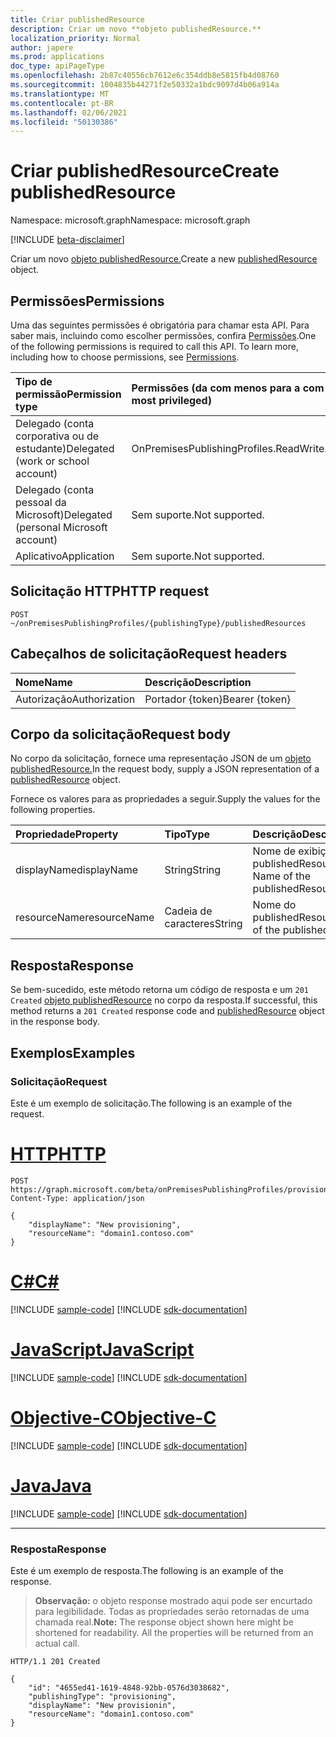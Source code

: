 ```yaml
---
title: Criar publishedResource
description: Criar um novo **objeto publishedResource.**
localization_priority: Normal
author: japere
ms.prod: applications
doc_type: apiPageType
ms.openlocfilehash: 2b87c40556cb7612e6c354ddb8e5815fb4d08760
ms.sourcegitcommit: 1004835b44271f2e50332a1bdc9097d4b06a914a
ms.translationtype: MT
ms.contentlocale: pt-BR
ms.lasthandoff: 02/06/2021
ms.locfileid: "50130386"
---
```

# <a name="create-publishedresource"></a><span data-ttu-id="3b447-103">Criar publishedResource</span><span class="sxs-lookup"><span data-stu-id="3b447-103">Create publishedResource</span></span>

<span data-ttu-id="3b447-104">Namespace: microsoft.graph</span><span class="sxs-lookup"><span data-stu-id="3b447-104">Namespace: microsoft.graph</span></span>

[!INCLUDE [beta-disclaimer](../../includes/beta-disclaimer.md)]

<span data-ttu-id="3b447-105">Criar um novo [objeto publishedResource.](../resources/publishedresource.md)</span><span class="sxs-lookup"><span data-stu-id="3b447-105">Create a new [publishedResource](../resources/publishedresource.md) object.</span></span>

## <a name="permissions"></a><span data-ttu-id="3b447-106">Permissões</span><span class="sxs-lookup"><span data-stu-id="3b447-106">Permissions</span></span>

<span data-ttu-id="3b447-p101">Uma das seguintes permissões é obrigatória para chamar esta API. Para saber mais, incluindo como escolher permissões, confira [Permissões](/graph/permissions-reference).</span><span class="sxs-lookup"><span data-stu-id="3b447-p101">One of the following permissions is required to call this API. To learn more, including how to choose permissions, see [Permissions](/graph/permissions-reference).</span></span>

| <span data-ttu-id="3b447-109">Tipo de permissão</span><span class="sxs-lookup"><span data-stu-id="3b447-109">Permission type</span></span>                        | <span data-ttu-id="3b447-110">Permissões (da com menos para a com mais privilégios)</span><span class="sxs-lookup"><span data-stu-id="3b447-110">Permissions (from least to most privileged)</span></span> |
|:--------------------------------------|:---------------------------------------------------------|
|<span data-ttu-id="3b447-111">Delegado (conta corporativa ou de estudante)</span><span class="sxs-lookup"><span data-stu-id="3b447-111">Delegated (work or school account)</span></span>     | <span data-ttu-id="3b447-112">OnPremisesPublishingProfiles.ReadWrite.All</span><span class="sxs-lookup"><span data-stu-id="3b447-112">OnPremisesPublishingProfiles.ReadWrite.All</span></span> |
| <span data-ttu-id="3b447-113">Delegado (conta pessoal da Microsoft)</span><span class="sxs-lookup"><span data-stu-id="3b447-113">Delegated (personal Microsoft account)</span></span> | <span data-ttu-id="3b447-114">Sem suporte.</span><span class="sxs-lookup"><span data-stu-id="3b447-114">Not supported.</span></span> |
| <span data-ttu-id="3b447-115">Aplicativo</span><span class="sxs-lookup"><span data-stu-id="3b447-115">Application</span></span>                            | <span data-ttu-id="3b447-116">Sem suporte.</span><span class="sxs-lookup"><span data-stu-id="3b447-116">Not supported.</span></span> |

## <a name="http-request"></a><span data-ttu-id="3b447-117">Solicitação HTTP</span><span class="sxs-lookup"><span data-stu-id="3b447-117">HTTP request</span></span>

<!-- { "blockType": "ignored" } -->

```http
POST ~/onPremisesPublishingProfiles/{publishingType}/publishedResources
```

## <a name="request-headers"></a><span data-ttu-id="3b447-118">Cabeçalhos de solicitação</span><span class="sxs-lookup"><span data-stu-id="3b447-118">Request headers</span></span>

| <span data-ttu-id="3b447-119">Nome</span><span class="sxs-lookup"><span data-stu-id="3b447-119">Name</span></span>      |<span data-ttu-id="3b447-120">Descrição</span><span class="sxs-lookup"><span data-stu-id="3b447-120">Description</span></span>|
|:----------|:----------|
| <span data-ttu-id="3b447-121">Autorização</span><span class="sxs-lookup"><span data-stu-id="3b447-121">Authorization</span></span> | <span data-ttu-id="3b447-122">Portador {token}</span><span class="sxs-lookup"><span data-stu-id="3b447-122">Bearer {token}</span></span> |

## <a name="request-body"></a><span data-ttu-id="3b447-123">Corpo da solicitação</span><span class="sxs-lookup"><span data-stu-id="3b447-123">Request body</span></span>

<span data-ttu-id="3b447-124">No corpo da solicitação, fornece uma representação JSON de um [objeto publishedResource.](../resources/publishedresource.md)</span><span class="sxs-lookup"><span data-stu-id="3b447-124">In the request body, supply a JSON representation of a [publishedResource](../resources/publishedresource.md) object.</span></span>

<span data-ttu-id="3b447-125">Fornece os valores para as propriedades a seguir.</span><span class="sxs-lookup"><span data-stu-id="3b447-125">Supply the values for the following properties.</span></span>

| <span data-ttu-id="3b447-126">Propriedade</span><span class="sxs-lookup"><span data-stu-id="3b447-126">Property</span></span>     | <span data-ttu-id="3b447-127">Tipo</span><span class="sxs-lookup"><span data-stu-id="3b447-127">Type</span></span>        | <span data-ttu-id="3b447-128">Descrição</span><span class="sxs-lookup"><span data-stu-id="3b447-128">Description</span></span> |
|:-------------|:------------|:------------|
|<span data-ttu-id="3b447-129">displayName</span><span class="sxs-lookup"><span data-stu-id="3b447-129">displayName</span></span>|<span data-ttu-id="3b447-130">String</span><span class="sxs-lookup"><span data-stu-id="3b447-130">String</span></span>|<span data-ttu-id="3b447-131">Nome de exibição do publishedResource.</span><span class="sxs-lookup"><span data-stu-id="3b447-131">Display Name of the publishedResource.</span></span>|
|<span data-ttu-id="3b447-132">resourceName</span><span class="sxs-lookup"><span data-stu-id="3b447-132">resourceName</span></span>|<span data-ttu-id="3b447-133">Cadeia de caracteres</span><span class="sxs-lookup"><span data-stu-id="3b447-133">String</span></span>|<span data-ttu-id="3b447-134">Nome do publishedResource.</span><span class="sxs-lookup"><span data-stu-id="3b447-134">Name of the publishedResource.</span></span>|

## <a name="response"></a><span data-ttu-id="3b447-135">Resposta</span><span class="sxs-lookup"><span data-stu-id="3b447-135">Response</span></span>

<span data-ttu-id="3b447-136">Se bem-sucedido, este método retorna um código de resposta e um `201 Created` [objeto publishedResource](../resources/publishedresource.md) no corpo da resposta.</span><span class="sxs-lookup"><span data-stu-id="3b447-136">If successful, this method returns a `201 Created` response code and [publishedResource](../resources/publishedresource.md) object in the response body.</span></span>

## <a name="examples"></a><span data-ttu-id="3b447-137">Exemplos</span><span class="sxs-lookup"><span data-stu-id="3b447-137">Examples</span></span>

### <a name="request"></a><span data-ttu-id="3b447-138">Solicitação</span><span class="sxs-lookup"><span data-stu-id="3b447-138">Request</span></span>

<span data-ttu-id="3b447-139">Este é um exemplo de solicitação.</span><span class="sxs-lookup"><span data-stu-id="3b447-139">The following is an example of the request.</span></span>

# <a name="http"></a>[<span data-ttu-id="3b447-140">HTTP</span><span class="sxs-lookup"><span data-stu-id="3b447-140">HTTP</span></span>](#tab/http)
<!-- {
  "blockType": "request",
  "name": "create_publishedresource_from_onpremisespublishingprofile"
}-->

```http
POST https://graph.microsoft.com/beta/onPremisesPublishingProfiles/provisioning/publishedResources
Content-Type: application/json

{
    "displayName": "New provisioning",
    "resourceName": "domain1.contoso.com"
}
```
# <a name="c"></a>[<span data-ttu-id="3b447-141">C#</span><span class="sxs-lookup"><span data-stu-id="3b447-141">C#</span></span>](#tab/csharp)
[!INCLUDE [sample-code](../includes/snippets/csharp/create-publishedresource-from-onpremisespublishingprofile-csharp-snippets.md)]
[!INCLUDE [sdk-documentation](../includes/snippets/snippets-sdk-documentation-link.md)]

# <a name="javascript"></a>[<span data-ttu-id="3b447-142">JavaScript</span><span class="sxs-lookup"><span data-stu-id="3b447-142">JavaScript</span></span>](#tab/javascript)
[!INCLUDE [sample-code](../includes/snippets/javascript/create-publishedresource-from-onpremisespublishingprofile-javascript-snippets.md)]
[!INCLUDE [sdk-documentation](../includes/snippets/snippets-sdk-documentation-link.md)]

# <a name="objective-c"></a>[<span data-ttu-id="3b447-143">Objective-C</span><span class="sxs-lookup"><span data-stu-id="3b447-143">Objective-C</span></span>](#tab/objc)
[!INCLUDE [sample-code](../includes/snippets/objc/create-publishedresource-from-onpremisespublishingprofile-objc-snippets.md)]
[!INCLUDE [sdk-documentation](../includes/snippets/snippets-sdk-documentation-link.md)]

# <a name="java"></a>[<span data-ttu-id="3b447-144">Java</span><span class="sxs-lookup"><span data-stu-id="3b447-144">Java</span></span>](#tab/java)
[!INCLUDE [sample-code](../includes/snippets/java/create-publishedresource-from-onpremisespublishingprofile-java-snippets.md)]
[!INCLUDE [sdk-documentation](../includes/snippets/snippets-sdk-documentation-link.md)]

---


### <a name="response"></a><span data-ttu-id="3b447-145">Resposta</span><span class="sxs-lookup"><span data-stu-id="3b447-145">Response</span></span>

<span data-ttu-id="3b447-146">Este é um exemplo de resposta.</span><span class="sxs-lookup"><span data-stu-id="3b447-146">The following is an example of the response.</span></span>

> <span data-ttu-id="3b447-p102">**Observação:** o objeto response mostrado aqui pode ser encurtado para legibilidade. Todas as propriedades serão retornadas de uma chamada real.</span><span class="sxs-lookup"><span data-stu-id="3b447-p102">**Note:** The response object shown here might be shortened for readability. All the properties will be returned from an actual call.</span></span>

<!-- {
  "blockType": "response",
  "truncated": true,
  "@odata.type": "microsoft.graph.publishedResource"
} -->

```http
HTTP/1.1 201 Created

{
    "id": "4655ed41-1619-4848-92bb-0576d3038682",
    "publishingType": "provisioning",
    "displayName": "New provisionin",
    "resourceName": "domain1.contoso.com"
}
```

<!-- uuid: 16cd6b66-4b1a-43a1-adaf-3a886856ed98
2019-02-04 14:57:30 UTC -->
<!-- {
  "type": "#page.annotation",
  "description": "Get publishedResource",
  "keywords": "",
  "section": "documentation",
  "tocPath": ""
}-->



